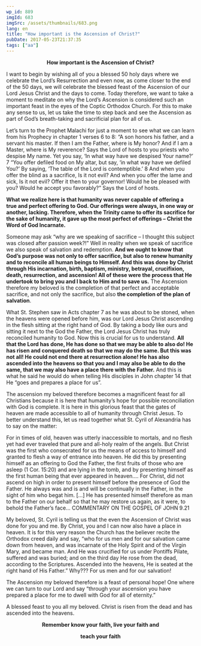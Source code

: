 ```yaml
---
wp_id: 889
imgId: 683
imgSrc: /assets/thumbnails/683.png
lang: en
title: "How important is the Ascension of Christ?"
pubDate: 2017-05-23T21:37:35
tags: ["aa"]
---
```

<!-- page: 6 -->

<p style="text-align: center;"><strong>How important is the Ascension of Christ?</strong></p>
<p>I want to begin by wishing all of you a blessed 50 holy days where we celebrate the Lord’s Resurrection and even now, as come closer to the end of the 50 days, we will celebrate the blessed feast of the Ascension of our Lord Jesus Christ and the days to come. Today therefore, we want to take a moment to meditate on why the Lord’s Ascension is considered such an important feast in the eyes of the Coptic Orthodox Church. For this to make any sense to us, let us take the time to step back and see the Ascension as part of God’s breath-taking and sacrificial plan for all of us.</p>
<p>Let’s turn to the Prophet Malachi for just a moment to see what we can learn from his Prophecy in chapter 1 verses 6 to 8: “A son honors his father, and a servant his master. If then I am the Father, where is My honor? And if I am a Master, where is My reverence? Says the Lord of hosts to you priests who despise My name. Yet you say, ‘In what way have we despised Your name?’ 7 “You offer defiled food on My altar, but say, ‘in what way have we defiled You?’ By saying, ‘The table of the Lord is contemptible.’ 8 And when you offer the blind as a sacrifice, Is it not evil? And when you offer the lame and sick, Is it not evil? Offer it then to your governor! Would he be pleased with you? Would he accept you favorably?” Says the Lord of hosts.</p>
<p><strong>What we realize here is that humanity was never capable of offering a true and perfect offering to God. Our offerings were always, in one way or another, lacking. Therefore, when the Trinity came to offer its sacrifice for the sake of humanity, it gave up the most perfect of offerings – Christ the Word of God Incarnate. </strong></p>
<p>Someone may ask “why are we speaking of sacrifice – I thought this subject was closed after passion week?!” Well in reality when we speak of sacrifice we also speak of salvation and redemption. <strong>And we ought to know that God’s purpose was not only to offer sacrifice, but also to renew humanity and to reconcile all human beings to Himself. And this was done by Christ through His incarnation, birth, baptism, ministry, betrayal, crucifixion, death, resurrection, and ascension! All of these were the process that He undertook to bring you and I back to Him and to save us.</strong> The Ascension therefore my beloved is the completion of that perfect and acceptable sacrifice, and not only the sacrifice, but also <strong>the completion of the plan of salvation</strong>.</p>
<p>What St. Stephen saw in Acts chapter 7 as he was about to be stoned, when the heavens were opened before him, was our Lord Jesus Christ ascending in the flesh sitting at the right hand of God. By taking a body like ours and sitting it next to the God the Father, the Lord Jesus Christ has truly reconciled humanity to God. Now this is crucial for us to understand. <strong>All that the Lord has done, He has done so that we may be able to also do! He has risen and conquered death so that we may do the same. But this was not all! He could not end there at resurrection alone! He has also ascended into the heavens so that you and I may also be able to do the same, that we may also have a place there with the Father.</strong> And this is what he said he would do when telling His disciples in John chapter 14 that He “goes and prepares a place for us”.</p>
<p>The ascension my beloved therefore becomes a magnificent feast for all Christians because it is here that humanity’s hope for possible reconciliation with God is complete. It is here in this glorious feast that the gates of heaven are made accessible to all of humanity through Christ Jesus. To better understand this, let us read together what St. Cyril of Alexandria has to say on the matter:</p>
<p>For in times of old, heaven was utterly inaccessible to mortals, and no flesh yet had ever traveled that pure and all-holy realm of the angels. But Christ was the first who consecrated for us the means of access to himself and granted to flesh a way of entrance into heaven. He did this by presenting himself as an offering to God the Father, the first fruits of those who are asleep (1 Cor. 15:20) and are lying in the tomb, and by presenting himself as the first human being that ever appeared in heaven.… For Christ, did not ascend on high in order to present himself before the presence of God the Father. He always was and is and will be continually in the Father, in the sight of him who begat him. […] He has presented himself therefore as man to the Father on our behalf so that he may restore us again, as it were, to behold the Father’s face… COMMENTARY ON THE GOSPEL OF JOHN 9.21</p>
<p>My beloved, St. Cyril is telling us that the even the Ascension of Christ was done for you and me. By Christ, you and I can now also have a place in heaven. It is for this very reason the Church has the believer recite the Orthodox creed daily and say, “who for us men and for our salvation came down from heaven, and was incarnate of the Holy Spirit and of the Virgin Mary, and became man. And He was crucified for us under Pontiffs Pilate, suffered and was buried; and on the third day He rose from the dead, according to the Scriptures. Ascended into the heavens, He is seated at the right hand of His Father.” Why??? For us men and for our salvation!</p>
<p>The Ascension my beloved therefore is a feast of personal hope! One where we can turn to our Lord and say “through your ascension you have prepared a place for me to dwell with God for all of eternity.”</p>
<p>A blessed feast to you all my beloved. Christ is risen from the dead and has ascended into the heavens.</p>
<p style="text-align: center;"><strong>Remember know your faith, live your faith and</strong></p>
<p style="text-align: center;"><strong> teach your faith</strong></p>
